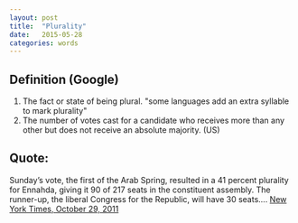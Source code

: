 ```yaml
---
layout: post
title:  "Plurality"
date:   2015-05-28
categories: words
---
```


Definition (Google)
----------
1. The fact or state of being plural.
"some languages add an extra syllable to mark plurality"
2. The number of votes cast for a candidate who receives more than any other but does not receive an absolute majority. (US)

Quote: 
--------
Sunday’s vote, the first of the Arab Spring, resulted in a 41 percent plurality for Ennahda, giving it 90 of 217 seats in the constituent assembly. The runner-up, the liberal Congress for the Republic, will have 30 seats.... [New York Times, October 29, 2011]

[New York Times, October 29, 2011]: http://nyti.ms/1Bvqeep


